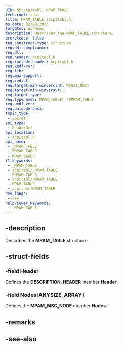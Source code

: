 ```yaml
---
UID: NS:acpitabl._MPAM_TABLE
tech.root: acpi
title: MPAM_TABLE (acpitabl.h)
ms.date: 02/09/2023
targetos: Windows
description: Describes the MPAM_TABLE structure.
prerelease: false
req.construct-type: structure
req.ddi-compliance: 
req.dll: 
req.header: acpitabl.h
req.include-header: Acpitabl.h
req.kmdf-ver: 
req.lib: 
req.max-support: 
req.redist: 
req.target-min-winverclnt: WIN11_NEXT
req.target-min-winversvr: 
req.target-type: 
req.typenames: MPAM_TABLE, *PMPAM_TABLE
req.umdf-ver: 
req.unicode-ansi: 
topic_type:
 - apiref
api_type:
 - HeaderDef
api_location:
 - acpitabl.h
api_name:
 - _MPAM_TABLE
 - PMPAM_TABLE
 - MPAM_TABLE
f1_keywords:
 - _MPAM_TABLE
 - acpitabl/_MPAM_TABLE
 - PMPAM_TABLE
 - acpitabl/PMPAM_TABLE
 - MPAM_TABLE
 - acpitabl/MPAM_TABLE
dev_langs:
 - c++
helpviewer_keywords:
 - _MPAM_TABLE
---
```


## -description

Describes the **MPAM_TABLE** structure.

## -struct-fields

### -field Header

Defines the **DESCRIPTION_HEADER** member **Header**.

### -field Nodes[ANYSIZE_ARRAY]

Defines the **MPAM_MSC_NODE** member **Nodes**.

## -remarks

## -see-also
